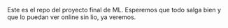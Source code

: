 Este es el repo del proyecto final de ML. 
Esperemos que todo salga bien y que lo puedan ver online sin lio, ya veremos.
